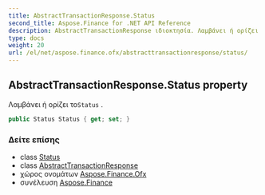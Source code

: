 ```yaml
---
title: AbstractTransactionResponse.Status
second_title: Aspose.Finance for .NET API Reference
description: AbstractTransactionResponse ιδιοκτησία. Λαμβάνει ή ορίζει τοStatus .
type: docs
weight: 20
url: /el/net/aspose.finance.ofx/abstracttransactionresponse/status/
---
```

## AbstractTransactionResponse.Status property

Λαμβάνει ή ορίζει το`Status` .

```csharp
public Status Status { get; set; }
```

### Δείτε επίσης

* class [Status](../../status/)
* class [AbstractTransactionResponse](../)
* χώρος ονομάτων [Aspose.Finance.Ofx](../../abstracttransactionresponse/)
* συνέλευση [Aspose.Finance](../../../)


